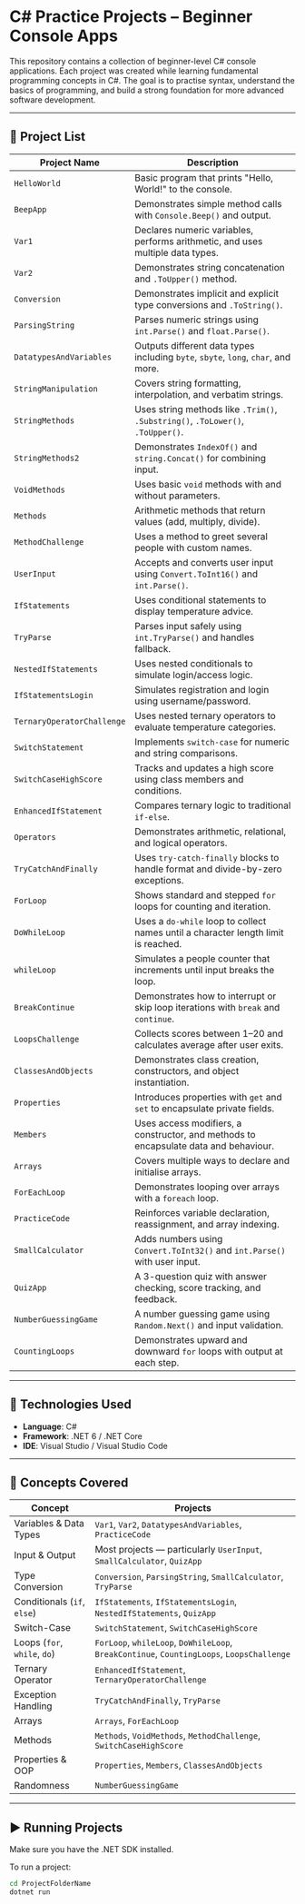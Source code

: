 # C# Practice Projects – Beginner Console Apps

This repository contains a collection of beginner-level C# console applications. Each project was created while learning fundamental programming concepts in C#. The goal is to practise syntax, understand the basics of programming, and build a strong foundation for more advanced software development.

---

## 📁 Project List

| Project Name               | Description |
|----------------------------|-------------|
| `HelloWorld`               | Basic program that prints "Hello, World!" to the console. |
| `BeepApp`                  | Demonstrates simple method calls with `Console.Beep()` and output. |
| `Var1`                     | Declares numeric variables, performs arithmetic, and uses multiple data types. |
| `Var2`                     | Demonstrates string concatenation and `.ToUpper()` method. |
| `Conversion`               | Demonstrates implicit and explicit type conversions and `.ToString()`. |
| `ParsingString`            | Parses numeric strings using `int.Parse()` and `float.Parse()`. |
| `DatatypesAndVariables`    | Outputs different data types including `byte`, `sbyte`, `long`, `char`, and more. |
| `StringManipulation`       | Covers string formatting, interpolation, and verbatim strings. |
| `StringMethods`            | Uses string methods like `.Trim()`, `.Substring()`, `.ToLower()`, `.ToUpper()`. |
| `StringMethods2`           | Demonstrates `IndexOf()` and `string.Concat()` for combining input. |
| `VoidMethods`              | Uses basic `void` methods with and without parameters. |
| `Methods`                  | Arithmetic methods that return values (add, multiply, divide). |
| `MethodChallenge`          | Uses a method to greet several people with custom names. |
| `UserInput`                | Accepts and converts user input using `Convert.ToInt16()` and `int.Parse()`. |
| `IfStatements`             | Uses conditional statements to display temperature advice. |
| `TryParse`                 | Parses input safely using `int.TryParse()` and handles fallback. |
| `NestedIfStatements`       | Uses nested conditionals to simulate login/access logic. |
| `IfStatementsLogin`        | Simulates registration and login using username/password. |
| `TernaryOperatorChallenge` | Uses nested ternary operators to evaluate temperature categories. |
| `SwitchStatement`          | Implements `switch-case` for numeric and string comparisons. |
| `SwitchCaseHighScore`      | Tracks and updates a high score using class members and conditions. |
| `EnhancedIfStatement`      | Compares ternary logic to traditional `if-else`. |
| `Operators`                | Demonstrates arithmetic, relational, and logical operators. |
| `TryCatchAndFinally`       | Uses `try-catch-finally` blocks to handle format and divide-by-zero exceptions. |
| `ForLoop`                  | Shows standard and stepped `for` loops for counting and iteration. |
| `DoWhileLoop`              | Uses a `do-while` loop to collect names until a character length limit is reached. |
| `whileLoop`                | Simulates a people counter that increments until input breaks the loop. |
| `BreakContinue`            | Demonstrates how to interrupt or skip loop iterations with `break` and `continue`. |
| `LoopsChallenge`           | Collects scores between 1–20 and calculates average after user exits. |
| `ClassesAndObjects`        | Demonstrates class creation, constructors, and object instantiation. |
| `Properties`               | Introduces properties with `get` and `set` to encapsulate private fields. |
| `Members`                  | Uses access modifiers, a constructor, and methods to encapsulate data and behaviour. |
| `Arrays`                   | Covers multiple ways to declare and initialise arrays. |
| `ForEachLoop`              | Demonstrates looping over arrays with a `foreach` loop. |
| `PracticeCode`             | Reinforces variable declaration, reassignment, and array indexing. |
| `SmallCalculator`          | Adds numbers using `Convert.ToInt32()` and `int.Parse()` with user input. |
| `QuizApp`                  | A 3-question quiz with answer checking, score tracking, and feedback. |
| `NumberGuessingGame`       | A number guessing game using `Random.Next()` and input validation. |
| `CountingLoops`            | Demonstrates upward and downward `for` loops with output at each step. |

---


## 🔧 Technologies Used

- **Language**: C#
- **Framework**: .NET 6 / .NET Core
- **IDE**: Visual Studio / Visual Studio Code

---

## 🧠 Concepts Covered

| Concept                        | Projects                                                               |
|-------------------------------|------------------------------------------------------------------------|
| Variables & Data Types         | `Var1`, `Var2`, `DatatypesAndVariables`, `PracticeCode`               |
| Input & Output                 | Most projects — particularly `UserInput`, `SmallCalculator`, `QuizApp` |
| Type Conversion                | `Conversion`, `ParsingString`, `SmallCalculator`, `TryParse`          |
| Conditionals (`if`, `else`)    | `IfStatements`, `IfStatementsLogin`, `NestedIfStatements`, `QuizApp`  |
| Switch-Case                    | `SwitchStatement`, `SwitchCaseHighScore`                              |
| Loops (`for`, `while`, `do`)   | `ForLoop`, `whileLoop`, `DoWhileLoop`, `BreakContinue`, `CountingLoops`, `LoopsChallenge` |
| Ternary Operator               | `EnhancedIfStatement`, `TernaryOperatorChallenge`                     |
| Exception Handling             | `TryCatchAndFinally`, `TryParse`                                      |
| Arrays                         | `Arrays`, `ForEachLoop`                                               |
| Methods                        | `Methods`, `VoidMethods`, `MethodChallenge`, `SwitchCaseHighScore`    |
| Properties & OOP               | `Properties`, `Members`, `ClassesAndObjects`                          |
| Randomness                     | `NumberGuessingGame`                                                  |

---

## ▶️ Running Projects

Make sure you have the .NET SDK installed.

To run a project:
```bash
cd ProjectFolderName
dotnet run